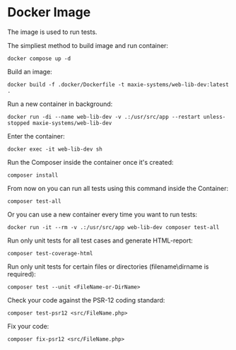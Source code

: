 # Docker Image
The image is used to run tests.

The simpliest method to build image and run container:
```Shell
docker compose up -d
```

Build an image:
```Shell
docker build -f .docker/Dockerfile -t maxie-systems/web-lib-dev:latest .
```

Run a new container in background:
```
docker run -di --name web-lib-dev -v .:/usr/src/app --restart unless-stopped maxie-systems/web-lib-dev
```

Enter the container:
```
docker exec -it web-lib-dev sh
```

Run the Composer inside the container once it's created:
```
composer install
```

From now on you can run all tests using this command inside the Container:
```
composer test-all
```

Or you can use a new container every time you want to run tests:
```
docker run -it --rm -v .:/usr/src/app web-lib-dev composer test-all
```

Run only unit tests for all test cases and generate HTML-report:
```
composer test-coverage-html
```

Run only unit tests for certain files or directories (filename\dirname is required):
```
composer test --unit <FileName-or-DirName>
```

Check your code against the PSR-12 coding standard:
```
composer test-psr12 <src/FileName.php>
```

Fix your code:
```
composer fix-psr12 <src/FileName.php>
```
